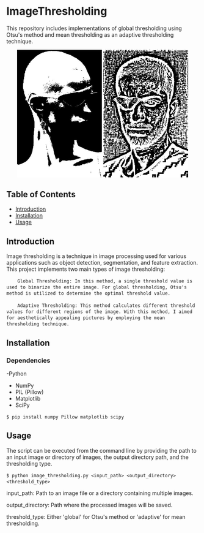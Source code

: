 # ImageThresholding
This repository includes implementations of global thresholding using Otsu's method and mean thresholding as an adaptive thresholding technique.

<p align="center">
  <img src="https://github.com/NurEser/ImageThresholding/blob/main/photo-1635500574974-114cb4f49759_processed.jpg"  alt="Global output" width="44%"/>
  <img src="https://github.com/NurEser/ImageThresholding/blob/main/photo-1606590056137-c3c4f42074d4_processed.jpg" alt="Adaptive Output" width="44%"/> 
</p>


## Table of Contents
- [Introduction](#introduction)
- [Installation](#installation)
- [Usage](#usage)

## Introduction 

Image thresholding is a technique in image processing used for various applications such as object detection, segmentation, and feature extraction. This project implements two main types of image thresholding:

		Global Thresholding: In this method, a single threshold value is used to binarize the entire image. For global thresholding, Otsu's method is utilized to determine the optimal threshold value. 
  
		Adaptive Thresholding: This method calculates different threshold values for different regions of the image. With this method, I aimed for aesthetically appealing pictures by employing the mean thresholding technique. 


## Installation

### Dependencies

-Python
- NumPy
- PIL (Pillow)
- Matplotlib
- SciPy


```
$ pip install numpy Pillow matplotlib scipy
```

        
## Usage

The script can be executed from the command line by providing the path to an input image or directory of images, the output directory path, and the thresholding type.

```
$ python image_thresholding.py <input_path> <output_directory> <threshold_type>
```

input_path: Path to an image file or a directory containing multiple images.

output_directory: Path where the processed images will be saved.

threshold_type: Either 'global' for Otsu's method or 'adaptive' for mean thresholding.





